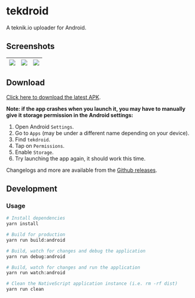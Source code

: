 # tekdroid

A teknik.io uploader for Android.

## Screenshots

| ![](https://user-images.githubusercontent.com/1174413/59154789-2bf2a700-8a6a-11e9-9d93-8a60989496af.png) | ![](https://user-images.githubusercontent.com/1174413/59154792-32811e80-8a6a-11e9-855d-7ffbd01eb885.png) | ![](https://user-images.githubusercontent.com/1174413/59154793-34e37880-8a6a-11e9-8963-98dd0a4208f1.png) |
| --- | --- | --- |

## Download

[Click here to download the latest APK](https://github.com/IvanFon/tekdroid/releases/download/v0.1.1/tekdroid-0.1.1.apk).

**Note: if the app crashes when you launch it, you may have to manually give it storage permission in the Android settings:**
1. Open Android `Settings`.
2. Go to `Apps` (may be under a different name depending on your device).
3. Find `tekdroid`.
4. Tap on `Permissions`.
5. Enable `Storage`.
6. Try launching the app again, it should work this time.

Changelogs and more are available from the [Github releases](https://github.com/IvanFon/tekdroid/releases).

## Development

### Usage

``` bash
# Install dependencies
yarn install

# Build for production
yarn run build:android

# Build, watch for changes and debug the application
yarn run debug:android

# Build, watch for changes and run the application
yarn run watch:android

# Clean the NativeScript application instance (i.e. rm -rf dist)
yarn run clean
```
